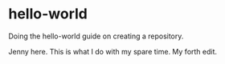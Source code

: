 # hello-world
Doing the hello-world guide on creating a repository.

Jenny here. This is what I do with my spare time.
My forth edit.
